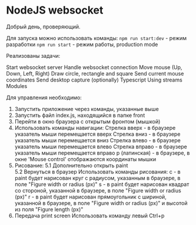 # NodeJS websocket

Добрый день, проверяющий.

Для запуска можно использовать команды:
`npm run start:dev` - режим разработки
`npm run start` - режим работы, production mode

Реализованы задачи:

Start websocket server
Handle websocket connection
Move mouse (Up, Down, Left, Right)
Draw circle, rectangle and square
Send current mouse coordinates
Send desktop capture (optionally)
Typescript
Using streams
Modules

Для управления необходимо:

1. Запустить приложение через команды, указанные выше
2. Запустить файл index.js, находящийся в папке front
3. Перейти в окно браузера с открытым фронтом (мышкой)
4. Использовать команды навигации:
   Стрелка вверх - в браузере указатель мыши перемещается вверх
   Стрелка вниз - в браузере указатель мыши перемещается вниз
   Стрелка влево - в браузере указатель мыши перемещается влево
   Стрелка вправо - в браузере указатель мыши перемещается вправо
   p (латинская) - в браузере, в окне 'Mouse control' отображаются координаты мышки
5. Рисование:
   5.1 Дополнительно открыть paint  
   5.2 Вернуться в браузер
   Использовать команды рисования:
   c - в paint будет нарисован круг с радиусом, указанным в браузере, в поле "Figure width or radius (px)"
   s - в paint будет нарисован квадрат со стороной, указанной в браузере, в поле "Figure width or radius (px)"
   r - в paint будет нарисован прямоугольник с шириной, указанной в браузере, в поле "Figure width or radius (px)" и высотой из поля "Figure length (px)"
6. Передача print screen
   Использовать команду левый Ctrl+p
